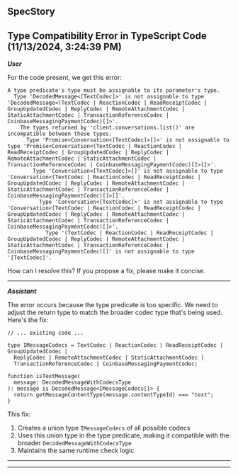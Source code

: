 ## SpecStory

## Type Compatibility Error in TypeScript Code (11/13/2024, 3:24:39 PM)

_**User**_

For the code present, we get this error:
```
A type predicate's type must be assignable to its parameter's type.
  Type 'DecodedMessage<[TextCodec]>' is not assignable to type 'DecodedMessage<(TextCodec | ReactionCodec | ReadReceiptCodec | GroupUpdatedCodec | ReplyCodec | RemoteAttachmentCodec | StaticAttachmentCodec | TransactionReferenceCodec | CoinbaseMessagingPaymentCodec)[]>'.
    The types returned by 'client.conversations.list()' are incompatible between these types.
      Type 'Promise<Conversation<[TextCodec]>[]>' is not assignable to type 'Promise<Conversation<(TextCodec | ReactionCodec | ReadReceiptCodec | GroupUpdatedCodec | ReplyCodec | RemoteAttachmentCodec | StaticAttachmentCodec | TransactionReferenceCodec | CoinbaseMessagingPaymentCodec)[]>[]>'.
        Type 'Conversation<[TextCodec]>[]' is not assignable to type 'Conversation<(TextCodec | ReactionCodec | ReadReceiptCodec | GroupUpdatedCodec | ReplyCodec | RemoteAttachmentCodec | StaticAttachmentCodec | TransactionReferenceCodec | CoinbaseMessagingPaymentCodec)[]>[]'.
          Type 'Conversation<[TextCodec]>' is not assignable to type 'Conversation<(TextCodec | ReactionCodec | ReadReceiptCodec | GroupUpdatedCodec | ReplyCodec | RemoteAttachmentCodec | StaticAttachmentCodec | TransactionReferenceCodec | CoinbaseMessagingPaymentCodec)[]>'.
            Type '(TextCodec | ReactionCodec | ReadReceiptCodec | GroupUpdatedCodec | ReplyCodec | RemoteAttachmentCodec | StaticAttachmentCodec | TransactionReferenceCodec | CoinbaseMessagingPaymentCodec)[]' is not assignable to type '[TextCodec]'.
```
How can I resolve this? If you propose a fix, please make it concise.

---

_**Assistant**_

The error occurs because the type predicate is too specific. We need to adjust the return type to match the broader codec type that's being used. Here's the fix:

```typescript:components/Chat/Message/V3Message.tsx
// ... existing code ...

type IMessageCodecs = TextCodec | ReactionCodec | ReadReceiptCodec | GroupUpdatedCodec | 
  ReplyCodec | RemoteAttachmentCodec | StaticAttachmentCodec | 
  TransactionReferenceCodec | CoinbaseMessagingPaymentCodec;

function isTextMessage(
  message: DecodedMessageWithCodecsType
): message is DecodedMessage<IMessageCodecs[]> {
  return getMessageContentType(message.contentTypeId) === "text";
}
```

This fix:
1. Creates a union type `IMessageCodecs` of all possible codecs
2. Uses this union type in the type predicate, making it compatible with the broader `DecodedMessageWithCodecsType`
3. Maintains the same runtime check logic

---



---

